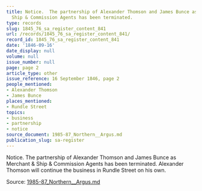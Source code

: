 ```yaml
---
title: Notice.  The partnership of Alexander Thomson and James Bunce as Merchant &
  Ship & Commission Agents has been terminated.
type: records
slug: 1845_76_sa_register_content_841
url: /records/1845_76_sa_register_content_841/
record_id: 1845_76_sa_register_content_841
date: '1846-09-16'
date_display: null
volume: null
issue_number: null
page: page 2
article_type: other
issue_reference: 16 September 1846, page 2
people_mentioned:
- Alexander Thomson
- James Bunce
places_mentioned:
- Rundle Street
topics:
- business
- partnership
- notice
source_document: 1985-87_Northern__Argus.md
publication_slug: sa-register
---
```


Notice.  The partnership of Alexander Thomson and James Bunce as Merchant & Ship & Commission Agents has been terminated.  Alexander Thomson will continue the business in Rundle Street on his own.

Source: [1985-87_Northern__Argus.md](/downloads/markdown/1985-87_Northern__Argus.md)
